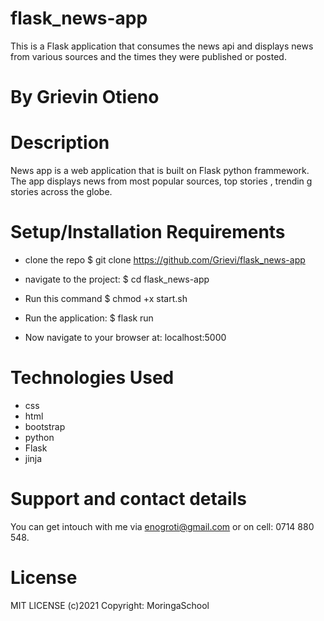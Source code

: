# flask_news-app
This is a Flask application that consumes the news api and displays news from various sources and the times they were published or posted.
# By Grievin Otieno
# Description
News app is a web application  that is built on Flask python frammework. The app displays news from most popular sources, top stories , trendin g stories across the globe.
# Setup/Installation Requirements
* clone the repo $ git clone https://github.com/Grievi/flask_news-app

* navigate to the project: $ cd flask_news-app

* Run this command $ chmod +x start.sh

* Run the application: $ flask run

* Now navigate to your browser at: localhost:5000

# Technologies Used
* css
* html
* bootstrap
* python
* Flask
* jinja

# Support and contact details
You can get intouch with me via enogroti@gmail.com or on cell: 0714 880 548.


# License
MIT LICENSE (c)2021 Copyright: MoringaSchool